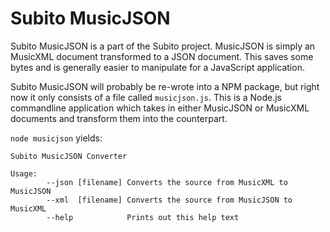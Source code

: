 # Subito MusicJSON

Subito MusicJSON is a part of the Subito project.
MusicJSON is simply an MusicXML document transformed to a JSON document. 
This saves some bytes and is generally easier to manipulate for a JavaScript application.

Subito MusicJSON will probably be re-wrote into a NPM package, 
but right now it only consists of a file called `musicjson.js`. 
This is a Node.js commandline application which takes in either MusicJSON or MusicXML documents and transform
them into the counterpart.

`node musicjson` yields:

    Subito MusicJSON Converter
    
    Usage:
            --json [filename] Converts the source from MusicXML to MusicJSON
            --xml  [filename] Converts the source from MusicJSON to MusicXML
            --help            Prints out this help text
